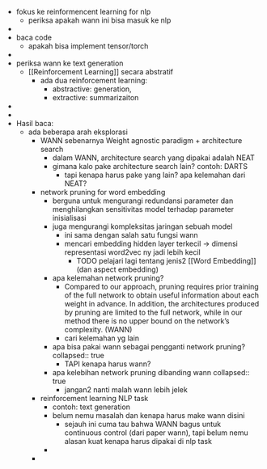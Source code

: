 - fokus ke reinformencent learning for nlp
	- periksa apakah wann ini bisa masuk ke nlp
-
- baca code
	- apakah bisa implement tensor/torch
-
- periksa wann ke text generation
	- [[Reinforcement Learning]] secara abstratif
		- ada dua reinforcement learning:
			- abstractive: generation,
			- extractive: summarizaiton
-
-
- Hasil baca:
	- ada beberapa arah eksplorasi
		- WANN sebenarnya Weight agnostic paradigm + architecture search
			- dalam WANN, architecture search yang dipakai adalah NEAT
			- gimana kalo pake architecture search lain? contoh: DARTS
				- tapi kenapa harus pake yang lain? apa kelemahan dari NEAT?
		- network pruning for word embedding
			- berguna untuk mengurangi redundansi parameter dan menghilangkan sensitivitas model terhadap parameter inisialisasi
			- juga mengurangi kompleksitas jaringan sebuah model
				- ini sama dengan salah satu fungsi wann
				- mencari embedding hidden layer terkecil -> dimensi representasi word2vec ny jadi lebih kecil
					- TODO pelajari lagi tentang jenis2 [[Word Embedding]] (dan aspect embedding)
			- apa kelemahan network pruning?
				- Compared to our approach, pruning requires prior training of the full network to obtain useful information about each weight in advance. In addition, the architectures produced by pruning are limited to the full network, while in our method there is no upper bound on the network’s complexity. (WANN)
				- cari kelemahan yg lain
			- apa bisa pakai wann sebagai pengganti network pruning?
			  collapsed:: true
				- TAPI kenapa harus wann?
			- apa kelebihan network pruning dibanding wann
			  collapsed:: true
				- jangan2 nanti malah wann lebih jelek
		- reinforcement learning NLP task
			- contoh: text generation
			- belum nemu masalah dan kenapa harus make wann disini
				- sejauh ini cuma tau bahwa WANN bagus untuk continuous control (dari paper wann), tapi belum nemu alasan kuat kenapa harus dipakai di nlp task
			-
		-